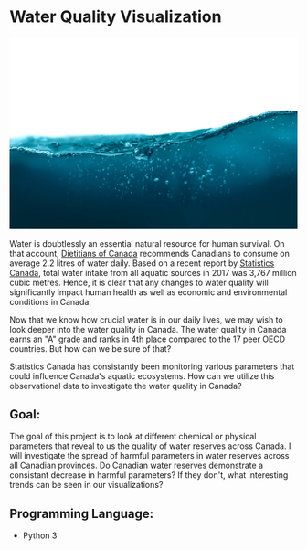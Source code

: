 # Water Quality Visualization

![water](image/water.jpg)

Water is doubtlessly an essential natural resource for human survival. On that account, [Dietitians of Canada](https://www.dietitians.ca) recommends Canadians to consume on average 2.2 litres of water daily. Based on a recent report by [Statistics Canada](https://www150.statcan.gc.ca/t1/tbl1/en/tv.action?pid=3810004001), total water intake from all aquatic sources in 2017 was 3,767 million cubic metres. Hence, it is clear that any changes to water quality will significantly impact human health as well as economic and environmental conditions in Canada.

Now that we know how crucial water is in our daily lives, we may wish to look deeper into the water quality in Canada. The water quality in Canada earns an "A" grade and ranks in 4th place compared to the 17 peer OECD countries. But how can we be sure of that?

Statistics Canada has consistantly been monitoring various parameters that could influence Canada's aquatic ecosystems. How can we utilize this observational data to investigate the water quality in Canada?

## Goal:
The goal of this project is to look at different chemical or physical parameters that reveal to us the quality of water reserves across Canada. I will investigate the spread of harmful parameters in water reserves across all Canadian provinces. Do Canadian water reserves demonstrate a consistant decrease in harmful parameters? If they don't, what interesting trends can be seen in our visualizations?

## Programming Language: 
- Python 3
